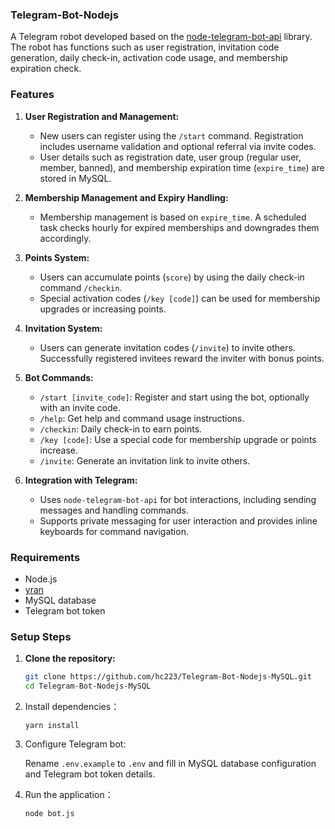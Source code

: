 ### Telegram-Bot-Nodejs

A Telegram robot developed based on the [node-telegram-bot-api](https://github.com/yagop/node-telegram-bot-api) library. The robot has functions such as user registration, invitation code generation, daily check-in, activation code usage, and membership expiration check.

### Features

1. **User Registration and Management:**
   - New users can register using the `/start` command. Registration includes username validation and optional referral via invite codes.
   - User details such as registration date, user group (regular user, member, banned), and membership expiration time (`expire_time`) are stored in MySQL.

2. **Membership Management and Expiry Handling:**
   - Membership management is based on `expire_time`. A scheduled task checks hourly for expired memberships and downgrades them accordingly.

3. **Points System:**
   - Users can accumulate points (`score`) by using the daily check-in command `/checkin`.
   - Special activation codes (`/key [code]`) can be used for membership upgrades or increasing points.

4. **Invitation System:**
   - Users can generate invitation codes (`/invite`) to invite others. Successfully registered invitees reward the inviter with bonus points.

5. **Bot Commands:**
   - `/start [invite_code]`: Register and start using the bot, optionally with an invite code.
   - `/help`: Get help and command usage instructions.
   - `/checkin`: Daily check-in to earn points.
   - `/key [code]`: Use a special code for membership upgrade or points increase.
   - `/invite`: Generate an invitation link to invite others.

6. **Integration with Telegram:**
   - Uses `node-telegram-bot-api` for bot interactions, including sending messages and handling commands.
   - Supports private messaging for user interaction and provides inline keyboards for command navigation.

### Requirements

- Node.js
- [yran](https://yarnpkg.com/getting-started)
- MySQL database
- Telegram bot token

### Setup Steps

1. **Clone the repository:**
   ```bash
   git clone https://github.com/hc223/Telegram-Bot-Nodejs-MySQL.git
   cd Telegram-Bot-Nodejs-MySQL
2. Install dependencies：
    ```
    yarn install
3. Configure Telegram bot:

    Rename `.env.example` to `.env` and fill in MySQL database configuration and Telegram bot token details.
4. Run the application：
    ```
    node bot.js
